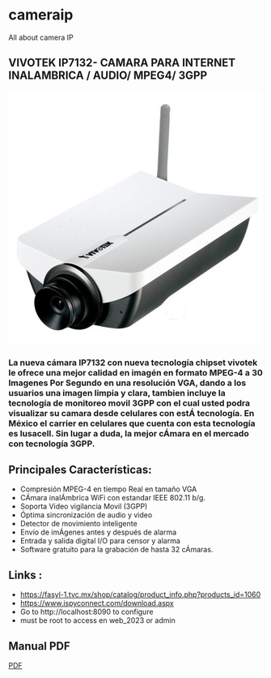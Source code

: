 # cameraip
All about camera IP

## VIVOTEK IP7132- CAMARA PARA INTERNET INALAMBRICA / AUDIO/ MPEG4/ 3GPP
![alt text](./images/camera1.png)

### La nueva cámara IP7132 con nueva tecnología chipset vivotek le ofrece una mejor calidad en imagén en formato MPEG-4 a 30 Imagenes Por Segundo en una resolución VGA, dando a los usuarios una imagen limpia y clara, tambien incluye la tecnología de monitoreo movil 3GPP con el cual usted podra visualizar su camara desde celulares con estÁ tecnología. En México el carrier en celulares que cuenta con esta tecnología es Iusacell. Sin lugar a duda, la mejor cÁmara en el mercado con tecnología 3GPP.

## Principales Características:
* Compresión MPEG-4 en tiempo Real en tamaño VGA
* CÁmara inalÁmbrica WiFi con estandar IEEE 802.11 b/g.
* Soporta Video vigilancia Movil (3GPP)
* Óptima sincronización de audio y video
* Detector de movimiento inteligente
* Envío de imÁgenes antes y después de alarma
* Entrada y salida digital I/O para censor y alarma
* Software gratuito para la grabación de hasta 32 cÁmaras.

## Links :
* https://fasyl-1.tvc.mx/shop/catalog/product_info.php?products_id=1060
* https://www.ispyconnect.com/download.aspx
* Go to http://localhost:8090 to configure
* must be root to access en web_2023 or admin 

## Manual PDF
[PDF](./files/IP7132.pdf)

